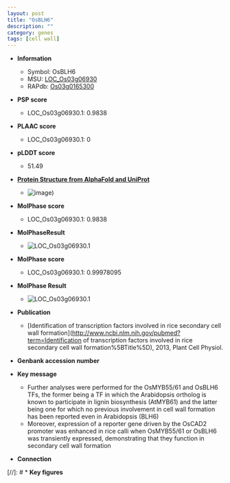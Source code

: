 ```yaml
---
layout: post
title: "OsBLH6"
description: ""
category: genes
tags: [cell wall]
---
```


* **Information**  
    + Symbol: OsBLH6  
    + MSU: [LOC_Os03g06930](http://rice.plantbiology.msu.edu/cgi-bin/ORF_infopage.cgi?orf=LOC_Os03g06930)  
    + RAPdb: [Os03g0165300](http://rapdb.dna.affrc.go.jp/viewer/gbrowse_details/irgsp1?name=Os03g0165300)  

* **PSP score**  
    + LOC_Os03g06930.1: 0.9838 

* **PLAAC score**  
    + LOC_Os03g06930.1: 0 

* **pLDDT score**
    + 51.49

* **[Protein Structure from AlphaFold and UniProt](https://www.uniprot.org/uniprotkb/Q10RB5/entry#structure)**
    + ![image](https://ricepsp.github.io/images/Q1/AF-Q10RB5-F1.png))

* **MolPhase score**
    + LOC_Os03g06930.1: 0.9838

* **MolPhaseResult**
    + ![LOC_Os03g06930.1](https://ricepsp.github.io/pictures/LOC_Os03g/LOC_Os03g06930.1.png)

* **MolPhase score**
    + LOC_Os03g06930.1: 0.99978095

* **MolPhase Result**
    + ![LOC_Os03g06930.1](https://304243504.github.io/Pictures/LOC_Os03g/LOC_Os03g06930.1.png)

* **Publication**  
    + [Identification of transcription factors involved in rice secondary cell wall formation](http://www.ncbi.nlm.nih.gov/pubmed?term=Identification of transcription factors involved in rice secondary cell wall formation%5BTitle%5D), 2013, Plant Cell Physiol.

* **Genbank accession number**  

* **Key message**  
    + Further analyses were performed for the OsMYB55/61 and OsBLH6 TFs, the former being a TF in which the Arabidopsis ortholog is known to participate in lignin biosynthesis (AtMYB61) and the latter being one for which no previous involvement in cell wall formation has been reported even in Arabidopsis (BLH6)
    + Moreover, expression of a reporter gene driven by the OsCAD2 promoter was enhanced in rice calli when OsMYB55/61 or OsBLH6 was transiently expressed, demonstrating that they function in secondary cell wall formation

* **Connection**  

[//]: # * **Key figures**  


